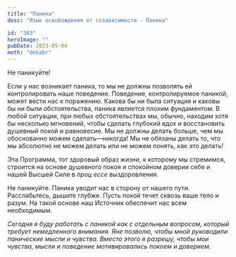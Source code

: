 ```yaml
---
title: "Паника"
desc: "Язык освобождения от созависимости - Паника"

id: "363"
heroImage: ""
pubDate: 2023-05-04
moth: "dekabr"
---
```


Не паникуйте!

Если у нас возникает паника, то мы не должны позволять ей контролировать наше
поведение. Поведение, контролируемое паникой, может вести нас к поражению.
Какова бы ни была ситуация и каковы бы ни были обстоятельства, паника является
плохим фундаментом. В любой ситуации, при любых обстоятельствах мы, обычно,
находим хотя бы несколько мгновений, чтобы сделать глубокий вдох и
восстановить душевный покой и равновесие. Мы не должны делать больше, чем мы
обоснованно можем сделать—никогда! Мы не обязаны делать то, что мы абсолютно
не можем делать или не можем понять, как это делать!

Эта Программа, тот здоровый образ жизни, к которому мы стремимся, строится на
основе душевного покоя и спокойном доверии себе и нашей Высшей Силе в _проц_
_ессе_ выздоровления.

Не паникуйте. Паника уводит нас в сторону от нашего пути. Расслабьтесь, дышите
глубже. Пусть покой течет сквозь ваше тело и разум. На такой основе наш
Источник обеспечит нас всем необходимым.

_Сегодня_ _я_ _буду_ _работать_ _с_ _паникой_ _как_ _с_ _отдельным_
_вопросом,_ _который_ _требует_ _немедленного_ _внимания._ _Яне_ _позволю,_
_чтобы_ _мной_ _руководили_ _панические_ _мысли_ _и_ _чувства._ _Вместо_
_этого_ _я_ _разрешу,_ _чтобы_ _мои_ _чувства,_ _мысли_ _и_ _поведение_
_мотивировались_ _покоем_ _и_ _доверием._
